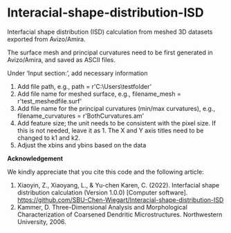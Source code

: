 # Interacial-shape-distribution-ISD

Interfacial shape distribution (ISD) calculation from meshed 3D datasets exported from Avizo/Amira.

The surface mesh and principal curvatures need to be first generated in Avizo/Amira, and saved as ASCII files. 

Under ‘Input section:’, add necessary information
1. Add file path, e.g., path = r'C:\Users\testfolder’ 
2. Add file name for meshed surface, e.g., filename_mesh = r'test_meshedfile.surf'
3. Add file name for the principal curvatures (min/max curvatures), e.g., filename_curvatures = r'BothCurvatures.am'
4. Add feature size; the unit needs to be consistent with the pixel size. If this is not needed, leave it as 1. The X and Y axis titles need to be changed to k1 and k2.
5. Adjust the xbins and ybins based on the data

**Acknowledgement**

We kindly appreciate that you cite this code and the following article:
1. Xiaoyin, Z., Xiaoyang, L., & Yu-chen Karen, C. (2022). Interfacial shape distribution calculation (Version 1.0.0) [Computer software]. https://github.com/SBU-Chen-Wiegart/Interacial-shape-distribution-ISD
2. Kammer, D. Three-Dimensional Analysis and Morphological Characterization of Coarsened Dendritic Microstructures. Northwestern University, 2006.




